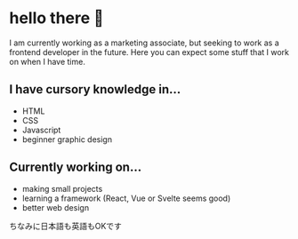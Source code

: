 # hello there 👋
I am currently working as a marketing associate, but seeking to work as a frontend developer in the future. Here you can expect some stuff that I work on when I have time.
## I have cursory knowledge in...
- HTML
- CSS
- Javascript
- beginner graphic design

## Currently working on...
- making small projects
- learning a framework (React, Vue or Svelte seems good)
- better web design

ちなみに日本語も英語もOKです
